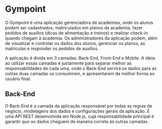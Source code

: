 # Gympoint
O Gympoint é uma aplicação gerenciadora de academias, onde os alunos podem ser cadastrados, matriculados em planos da academia, fazer pedidos de auxílios (dicas de alimentação e treinos) e realizar check-in quando chegam à academia. Os administradores da aplicação podem, além de visualizar e controlar os dados dos alunos, gerenciar os planos, as matrículas e responder os pedidos de auxílios.

A aplicação é divida em 3 camadas: Back-End, Front-End e Mobile. A ideia ao utilizar essas camadas é justamente para separar melhor as responsabilidades de cada uma, onde o Back-End servirá os dados para as outras duas camadas os consumirem, e apresentarem da melhor forma ao usuário final.

## Back-End
O Back-End é a camada da aplicação responsável por todas as regras de negócio, modelagens dos dados e configurações gerais da aplicação. É uma API REST desenvolvida em Node.js, cuja responsabilidade principal é garantir que os dados cheguem de maneira correta às outras camadas.
